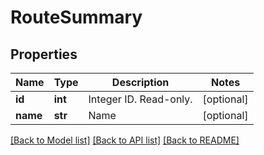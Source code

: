# RouteSummary

## Properties
Name | Type | Description | Notes
------------ | ------------- | ------------- | -------------
**id** | **int** | Integer ID. Read-only. | [optional] 
**name** | **str** | Name | [optional] 

[[Back to Model list]](../README.md#documentation-for-models) [[Back to API list]](../README.md#documentation-for-api-endpoints) [[Back to README]](../README.md)


